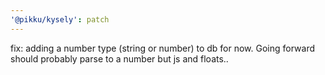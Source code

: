 ```yaml
---
'@pikku/kysely': patch
---
```


fix: adding a number type (string or number) to db for now. Going forward should probably parse to a number but js and floats..
